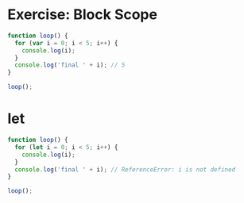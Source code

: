 # Exercise: Block Scope

```js
function loop() {
  for (var i = 0; i < 5; i++) {
    console.log(i);
  }
  console.log('final ' + i); // 5
}

loop();
```

# let

```js
function loop() {
  for (let i = 0; i < 5; i++) {
    console.log(i);
  }
  console.log('final ' + i); // ReferenceError: i is not defined
}

loop();
```
